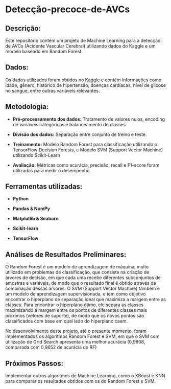# Detecção-precoce-de-AVCs

## Descrição:

Este repositório contém um projeto de Machine Learning para a detecção de AVCs (Acidente Vascular Cerebral) utilizando dados do Kaggle e um modelo baseado em Random Forest.

## Dados:

Os dados utilizados foram obtidos no [Kaggle](https://www.kaggle.com/datasets/fedesoriano/stroke-prediction-dataset) e contêm informações como idade, gênero, histórico de hipertensão, doenças cardíacas, nível de glicose no sangue, entre outras variáveis relevantes.

## Metodologia:

- **Pré-processamento dos dados:** Tratamento de valores nulos, encoding de variáveis categóricas e balanceamento de classes.

- **Divisão dos dados:** Separação entre conjunto de treino e teste.

- **Treinamento:** Modelo Random Forest para classificação utilizando o TensorFlow Decision Forests, e Modelo SVM (Support Vector Machine) utilizando Scikit-Learn

- **Avaliação:** Métricas como acurácia, precisão, recall e F1-score foram utilizadas para medir o desempenho.

## Ferramentas utilizadas:

- **Python** 

- **Pandas & NumPy**

- **Matplotlib & Seaborn**

- **Scikit-learn**

- **TensorFlow**


## Análises de Resultados Preliminares: 

O Random Forest é um modelo de aprendizagem de máquina, muito utilizado em problemas de classificação, que consiste na criação de árvores de decisão, em que cada uma recebe diferentes subconjuntos de amostras e variáveis, de modo que o resultado final é obtido através da combinação dessas árvores.
O SVM (Support Vector Machine) também é um modelo de aprendizagem supervisionada, e tem como objetivo encontrar o hiperplano de separação ideal que maximiza a margem entre as classes. Para encontrar o hiperplano ótimo, ele separa as classes maximizando a margem entre os pontos de diferentes classes mais próximos (vetores de suporte), de modo que os novos pontos são classificados com base em qual lado do hiperplano caem.

No desenvolvimento deste projeto, até o presente momento, foram implementados os algoritmos Random Forest e SVM, em que o SVM com utilização de Grid Search apresenta uma melhor acurácia (0,9808, comparada com 0,9652 de acurácia do RF)

## Próximos Passos:

Implementar outros algoritmos de Machine Learning, como o XBoost e KNN para comparar os resultados obtidos com os do Random Forest e SVM.
 
